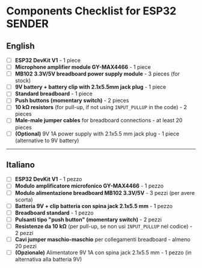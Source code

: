 # Components Checklist for ESP32 SENDER

## English

- [ ] **ESP32 DevKit V1** - 1 piece  
- [ ] **Microphone amplifier module GY-MAX4466** - 1 piece  
- [ ] **MB102 3.3V/5V breadboard power supply module** - 3 pieces (for stock)  
- [ ] **9V battery + battery clip with 2.1x5.5mm jack plug** - 1 piece  
- [ ] **Standard breadboard** - 1 piece  
- [ ] **Push buttons (momentary switch)** - 2 pieces  
- [ ] **10 kΩ resistors** (for pull-up, if not using `INPUT_PULLUP` in the code) - 2 pieces  
- [ ] **Male-male jumper cables** for breadboard connections - at least 20 pieces  
- [ ] **(Optional)** 9V 1A power supply with 2.1x5.5 mm jack plug - 1 piece (alternative to 9V battery)

---

## Italiano

- [ ] **ESP32 DevKit V1** - 1 pezzo  
- [ ] **Modulo amplificatore microfonico GY-MAX4466** - 1 pezzo  
- [ ] **Modulo alimentazione breadboard MB102 3.3V/5V** - 3 pezzi (per avere scorta)  
- [ ] **Batteria 9V + clip batteria con spina jack 2.1x5.5 mm** - 1 pezzo  
- [ ] **Breadboard standard** - 1 pezzo  
- [ ] **Pulsanti tipo "push button" (momentary switch)** - 2 pezzi  
- [ ] **Resistenze da 10 kΩ** (per pull-up, se non usi `INPUT_PULLUP` nel codice) - 2 pezzi  
- [ ] **Cavi jumper maschio-maschio** per collegamenti breadboard - almeno 20 pezzi  
- [ ] **(Opzionale)** Alimentatore 9V 1A con spina jack 2.1x5.5 mm - 1 pezzo (in alternativa alla batteria 9V)
